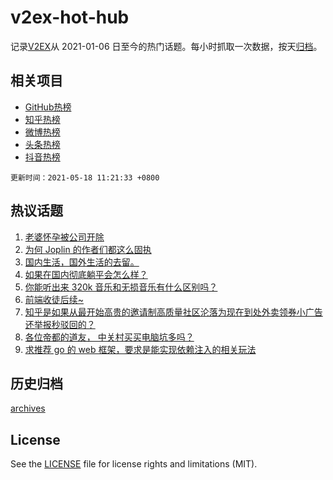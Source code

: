 # v2ex-hot-hub

 记录[V2EX](https://www.v2ex.com/)从 2021-01-06 日至今的热门话题。每小时抓取一次数据，按天[归档](archives)。
 
 ## 相关项目

- [GitHub热榜](https://github.com/lonnyzhang423/github-hot-hub)
- [知乎热榜](https://github.com/lonnyzhang423/zhihu-hot-hub)
- [微博热榜](https://github.com/lonnyzhang423/weibo-hot-hub)
- [头条热榜](https://github.com/lonnyzhang423/toutiao-hot-hub)
- [抖音热榜](https://github.com/lonnyzhang423/douyin-hot-hub)


 `更新时间：2021-05-18 11:21:33 +0800`

## 热议话题

1. [老婆怀孕被公司开除](https://www.v2ex.com/t/777471)
1. [为何 Joplin 的作者们都这么固执](https://www.v2ex.com/t/777378)
1. [国内生活，国外生活的去留。](https://www.v2ex.com/t/777419)
1. [如果在国内彻底躺平会怎么样？](https://www.v2ex.com/t/777510)
1. [你能听出来 320k 音乐和无损音乐有什么区别吗？](https://www.v2ex.com/t/777466)
1. [前端收徒后续~](https://www.v2ex.com/t/777473)
1. [知乎是如果从最开始高贵的邀请制高质量社区沦落为现在到处外卖领券小广告还举报秒驳回的？](https://www.v2ex.com/t/777543)
1. [各位帝都的道友， 中关村买买电脑坑多吗？](https://www.v2ex.com/t/777405)
1. [求推荐 go 的 web 框架，要求是能实现依赖注入的相关玩法](https://www.v2ex.com/t/777380)

## 历史归档

[archives](archives)

## License

See the [LICENSE](LICENSE) file for license rights and limitations (MIT).
